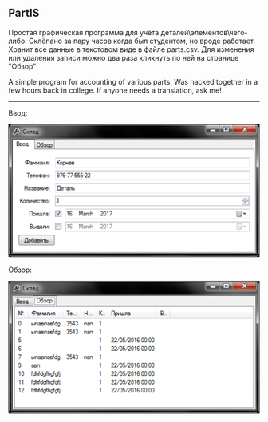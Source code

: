 PartIS
---
Простая графическая программа для учёта деталей\элементов\чего-либо. Склёпано за пару часов когда был студентом, но вроде работает. Хранит все данные в текстовом виде в файле parts.csv. Для изменения или удаления записи можно два раза кликнуть по ней на странице "Обзор"

A simple program for accounting of various parts. Was hacked together in a few hours back in college. If anyone needs a translation, ask me!

---
Ввод:

![Ввод](/DetailIS/img/PartIS_entry.png)

Обзор:

![Обзор](/DetailIS/img/PartIS_view.png)
